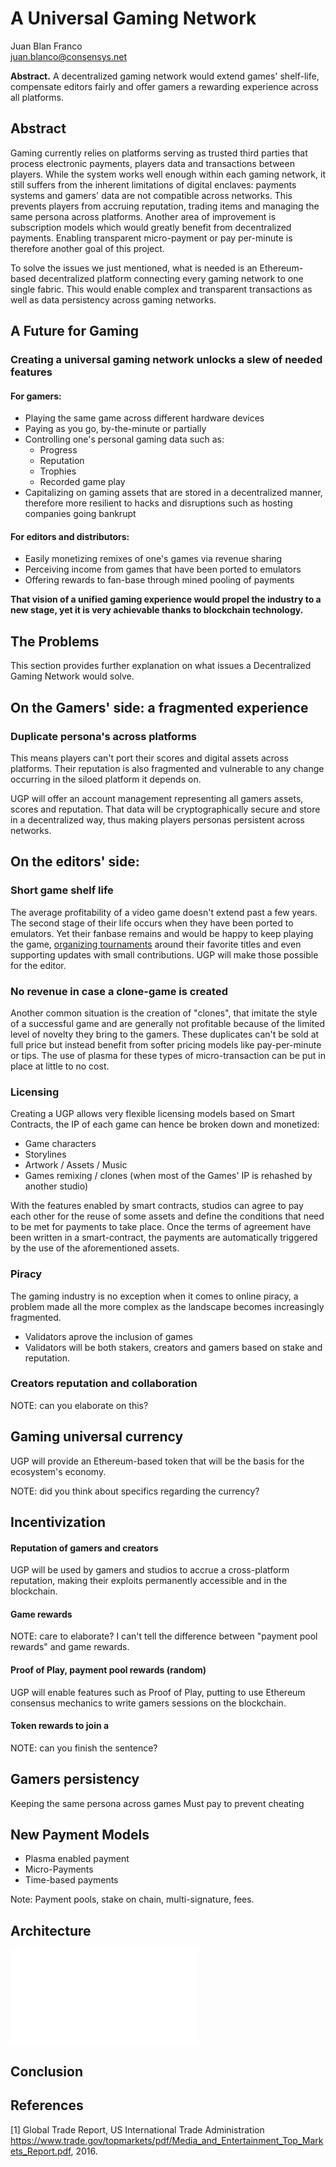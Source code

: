 # A Universal Gaming Network

Juan Blan Franco  
juan.blanco@consensys.net  

**Abstract.** A decentralized gaming network would extend games' shelf-life, compensate editors fairly and offer gamers a rewarding experience across all platforms.

## Abstract

Gaming currently relies on platforms serving as trusted third parties that process electronic payments, players data and transactions between players. While the system works well enough within each gaming network, it still suffers from the inherent limitations of digital enclaves: payments systems and gamers' data are not compatible across networks. This prevents players from accruing reputation, trading items and managing the same persona across platforms. Another area of improvement is subscription models which would greatly benefit from decentralized payments. Enabling transparent micro-payment or pay per-minute is therefore another goal of this project.

To solve the issues we just mentioned, what is needed is an Ethereum-based decentralized platform connecting every gaming network to one single fabric. This would enable complex and transparent transactions as well as data persistency across gaming networks.

<!-- NOTE, the above needs to be rephrased: There is not an issue with FIAT payments, but as we move to subscription models it can be done better, working across hardware and distributors. The decentralization of some of the payments (could be partial), would allow for better transparency.

Also reputation, storage of game play, etc can be decoupled from the hardware OR software creator / provider. -->

## A Future for Gaming 

### Creating a universal gaming network unlocks a slew of needed features

#### For gamers:

- Playing the same game across different hardware devices
- Paying as you go, by-the-minute or partially
- Controlling one's personal gaming data such as:
    - Progress
    - Reputation
    - Trophies
    - Recorded game play
- Capitalizing on gaming assets that are stored in a decentralized manner, therefore more resilient to hacks and disruptions such as hosting companies going bankrupt

#### For editors and distributors:

- Easily monetizing remixes of one's games via revenue sharing
- Perceiving income from games that have been ported to emulators
- Offering rewards to fan-base through mined pooling of payments

**That vision of a unified gaming experience would propel the industry to a new stage, yet it is very achievable thanks to blockchain technology.**


<!-- Simple version, is What if you could play the same game across different hardware devices, pay as you go, or partially. What if your game progress, reputation, trophies, recorded game play was stored decentralised, so it won't be lost in case of any company dissappearing. What if as a creator you could easily monetise on remixes of your game, and encourage them. What if as a creator you could still get revenue from a game when it has been included in emulators. What if you could "mine" rewards through pooling of payments. What if you could have a network that prevents piracy and encourages payments and collaboration between creators and gamers. -->

## The Problems

This section provides further explanation on what issues a Decentralized Gaming Network would solve.

## On the Gamers' side: a fragmented experience

### Duplicate persona's across platforms

This means players can't port their scores and digital assets across platforms. Their reputation is also fragmented and vulnerable to any change occurring in the siloed platform it depends on.

UGP will offer an account management representing all gamers assets, scores and reputation. That data will be cryptographically secure and store in a decentralized way, thus making players personas persistent across networks.

## On the editors' side:

### Short game shelf life

The average profitability of a video game doesn't extend past a few years. The second stage of their life occurs when they have been ported to emulators. Yet their fanbase remains and would be happy to keep playing the game, [organizing tournaments](http://mashable.com/2017/04/04/underground-street-fighter-tournament/#BJc0SXHnlgq7) around their favorite titles and even supporting updates with small contributions. UGP will make those possible for the editor.

### No revenue in case a clone-game is created

Another common situation is the creation of "clones", that imitate the style of a successful game and are generally not profitable because of the limited level of novelty they bring to the gamers. These duplicates can't be sold at full price but instead benefit from softer pricing models like pay-per-minute or tips. The use of plasma for these types of micro-transaction can be put in place at little to no cost. 

### Licensing

Creating a UGP allows very flexible licensing models based on Smart Contracts, the IP of each game can hence be broken down and monetized:

- Game characters
- Storylines
- Artwork / Assets / Music
- Games remixing / clones (when most of the Games' IP is rehashed by another studio)

With the features enabled by smart contracts, studios can agree to pay each other for the reuse of some assets and define the conditions that need to be met for payments to take place. Once the terms of agreement have been written in a smart-contract, the payments are automatically triggered by the use of the aforementioned assets.

### Piracy

The gaming industry is no exception when it comes to online piracy, a problem made all the more complex as the landscape becomes increasingly fragmented.
- Validators aprove the inclusion of games
- Validators will be both stakers, creators and gamers based on stake and reputation.

### Creators reputation and collaboration

NOTE: can you elaborate on this?

## Gaming universal currency

UGP will provide an Ethereum-based token that will be the basis for the ecosystem's economy.

NOTE: did you think about specifics regarding the currency?
<!-- Decentralized currencies such as Bitcoin already proved they could transform the field of monetary transactions. Sending money over the blockchain is now nearly as immediate as sending an email.
Because UGP relies on the Ethereum blockchain, it inherits Ethereum's properties and intends to provide features based on plasma as well.

Those  -->

## Incentivization

#### Reputation of gamers and creators

UGP will be used by gamers and studios to accrue a cross-platform reputation, making their exploits permanently accessible and in the blockchain.

#### Game rewards

NOTE: care to elaborate? I can't tell the difference between "payment pool rewards" and game rewards.

#### Proof of Play, payment pool rewards (random)

UGP will enable features such as Proof of Play, putting to use Ethereum consensus mechanics to write gamers sessions on the blockchain.

#### Token rewards to join a

NOTE: can you finish the sentence?

## Gamers persistency

Keeping the same persona across games
Must pay to prevent cheating

## New Payment Models

- Plasma enabled payment
- Micro-Payments
- Time-based payments

Note: Payment pools, stake on chain, multi-signature, fees. 


## Architecture

![representation](../diagrams/UGP_Overview.pdf)

## Conclusion


## References
[1] Global Trade Report, US International Trade Administration https://www.trade.gov/topmarkets/pdf/Media_and_Entertainment_Top_Markets_Report.pdf, 2016.  

